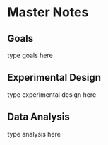 # Master Notes
## Goals
type goals here
## Experimental Design
type experimental design here
## Data Analysis
type analysis here
